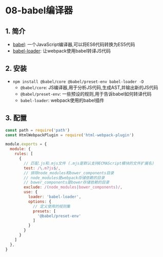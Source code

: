 # 08-babel编译器

## 1. 简介

- [babel](https://babeljs.io/): 一个JavaScript编译器,可以将ES6代码转换为ES5代码
- [babel-loader](https://www.webpackjs.com/loaders/babel-loader/): 让webpack使用babel转译JS代码

## 2. 安装

- `npm install @babel/core @babel/preset-env babel-loader -D`
  - `@babel/core`: JS编译器,用于分析JS代码,生成AST,并输出新的JS代码
  - `@babel/preset-env`: 一些预设的规则,用于告诉babel如何转译代码
  - `babel-loader`: webpack使用的babel插件

## 3. 配置

```javascript
const path = require('path')
const HtmlWebpackPlugin = require('html-webpack-plugin')

module.exports = {
  module: {
    rules: [
      {
        // 匹配.js和.mjs文件 (.mjs是默认支持ECMAScript模块的文件扩展名)
        test: /\.m?js$/,
        // 排除node_modules和bower_components目录
        // node_modules是webpack存储依赖的目录
        // bower_components是bower存储依赖的目录
        exclude: /(node_modules|bower_components)/,
        use: {
          loader: 'babel-loader',
          options: {
            // 定义使用的规则集
            presets: [
              '@babel/preset-env'
            ]
          }
        }
      }
    ]
  },
}
```
